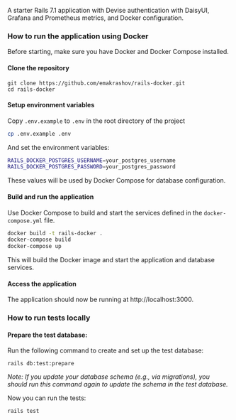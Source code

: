 A starter Rails 7.1 application with Devise authentication with DaisyUI, Grafana and Prometheus metrics, and Docker configuration.

### How to run the application using Docker

Before starting, make sure you have Docker and Docker Compose installed.

#### Clone the repository

```
git clone https://github.com/emakrashov/rails-docker.git
cd rails-docker
```

#### Setup environment variables

Copy `.env.example` to `.env` in the root directory of the project

```sh
cp .env.example .env
```

And set the environment variables:

```sh
RAILS_DOCKER_POSTGRES_USERNAME=your_postgres_username
RAILS_DOCKER_POSTGRES_PASSWORD=your_postgres_password
```

These values will be used by Docker Compose for database configuration.

#### Build and run the application

Use Docker Compose to build and start the services defined in the `docker-compose.yml` file.

```sh
docker build -t rails-docker .
docker-compose build
docker-compose up
```

This will build the Docker image and start the application and database services.

#### Access the application

The application should now be running at http://localhost:3000.

### How to run tests locally

#### Prepare the test database:

Run the following command to create and set up the test database:

```
rails db:test:prepare
```

*Note: If you update your database schema (e.g., via migrations), you should run this command again to update the schema in the test database.*

Now you can run the tests:

```
rails test
```
